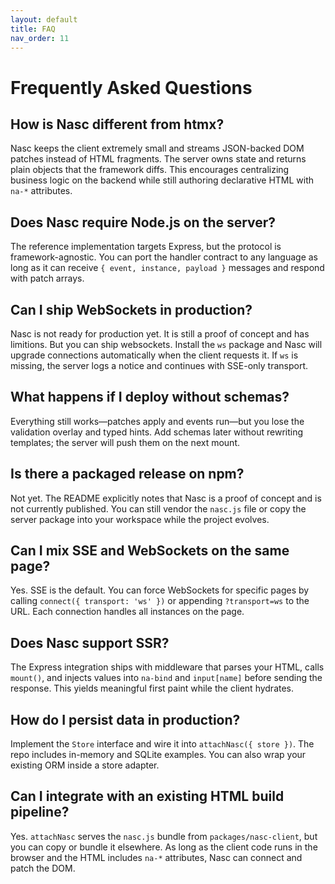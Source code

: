 ```yaml
---
layout: default
title: FAQ
nav_order: 11
---
```


# Frequently Asked Questions

## How is Nasc different from htmx?

Nasc keeps the client extremely small and streams JSON-backed DOM patches instead of HTML fragments. The server owns state and returns plain objects that the framework diffs. This encourages centralizing business logic on the backend while still authoring declarative HTML with `na-*` attributes.

## Does Nasc require Node.js on the server?

The reference implementation targets Express, but the protocol is framework-agnostic. You can port the handler contract to any language as long as it can receive `{ event, instance, payload }` messages and respond with patch arrays.

## Can I ship WebSockets in production?

Nasc is not ready for production yet. It is still a proof of concept and has limitions. But you can ship websockets. Install the `ws` package and Nasc will upgrade connections automatically when the client requests it. If `ws` is missing, the server logs a notice and continues with SSE-only transport.

## What happens if I deploy without schemas?

Everything still works—patches apply and events run—but you lose the validation overlay and typed hints. Add schemas later without rewriting templates; the server will push them on the next mount.

## Is there a packaged release on npm?

Not yet. The README explicitly notes that Nasc is a proof of concept and is not currently published. You can still vendor the `nasc.js` file or copy the server package into your workspace while the project evolves.

## Can I mix SSE and WebSockets on the same page?

Yes. SSE is the default. You can force WebSockets for specific pages by calling `connect({ transport: 'ws' })` or appending `?transport=ws` to the URL. Each connection handles all instances on the page.

## Does Nasc support SSR?

The Express integration ships with middleware that parses your HTML, calls `mount()`, and injects values into `na-bind` and `input[name]` before sending the response. This yields meaningful first paint while the client hydrates.

## How do I persist data in production?

Implement the `Store` interface and wire it into `attachNasc({ store })`. The repo includes in-memory and SQLite examples. You can also wrap your existing ORM inside a store adapter.

## Can I integrate with an existing HTML build pipeline?

Yes. `attachNasc` serves the `nasc.js` bundle from `packages/nasc-client`, but you can copy or bundle it elsewhere. As long as the client code runs in the browser and the HTML includes `na-*` attributes, Nasc can connect and patch the DOM.
